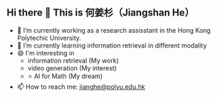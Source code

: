 ## Hi there 👋 This is 何姜杉（Jiangshan He）

<!--
**Thomas333333/Thomas333333** is a ✨ _special_ ✨ repository because its `README.md` (this file) appears on your GitHub profile.
Here are some ideas to get you started:
-->

- 🔭 I’m currently working as a research assisstant in the Hong Kong Polytechic University.
- 🌱 I’m currently learning information retrieval in different modality
- 😄 I'm interesting in
  -   information retrieval (My work)
  -   video generation (My interest)
  -   ⭐ AI for Math (My dream)
- 📫 How to reach me: jianghe@polyu.edu.hk
